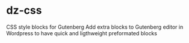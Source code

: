 # dz-css
CSS style blocks for Gutenberg
Add extra blocks to Gutenberg editor in Wordpress to have quick and ligthweight preformated blocks
